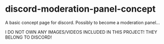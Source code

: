 # discord-moderation-panel-concept
A basic concept page for discord. Possibly to become a moderation panel...


I DO NOT OWN ANY IMAGES/VIDEOS INCLUDED IN THIS PROJECT! THEY BELONG TO DISCORD!
